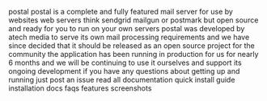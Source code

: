 postal postal is a complete and fully featured mail server for use by websites web servers think sendgrid mailgun or postmark but open source and ready for you to run on your own servers postal was developed by atech media to serve its own mail processing requirements and we have since decided that it should be released as an open source project for the community the application has been running in production for us for nearly 6 months and we will be continuing to use it ourselves and support its ongoing development if you have any questions about getting up and running just post an issue read all documentation quick install guide installation docs faqs features screenshots
